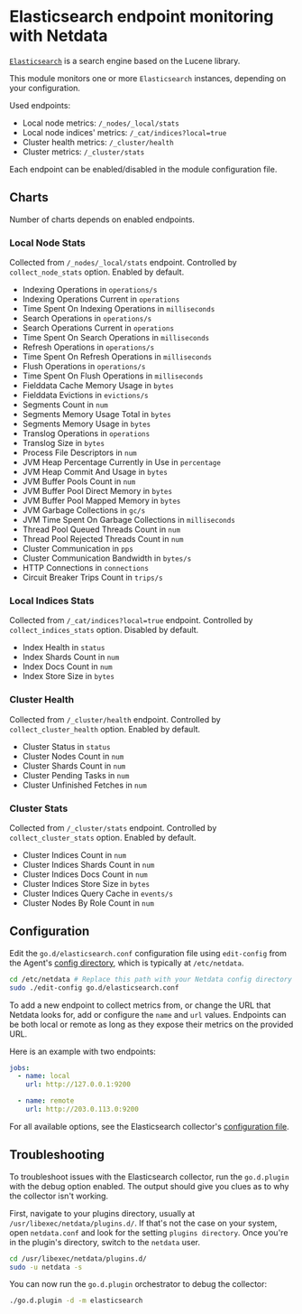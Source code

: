 <!--
title: "Elasticsearch monitoring with Netdata"
custom_edit_url: https://github.com/netdata/go.d.plugin/edit/master/modules/elasticsearch/README.md
sidebar_label: "Elasticsearch"
-->

# Elasticsearch endpoint monitoring with Netdata

[`Elasticsearch`](https://www.elastic.co/elasticsearch/) is a search engine based on the Lucene library.

This module monitors one or more `Elasticsearch` instances, depending on your configuration.

Used endpoints:

-   Local node metrics: `/_nodes/_local/stats`
-   Local node indices' metrics: `/_cat/indices?local=true`
-   Cluster health metrics: `/_cluster/health`
-   Cluster metrics: `/_cluster/stats`

Each endpoint can be enabled/disabled in the module configuration file.

## Charts

Number of charts depends on enabled endpoints.

### Local Node Stats

Collected from `/_nodes/_local/stats` endpoint.
Controlled by `collect_node_stats` option.
Enabled by default. 

-   Indexing Operations in `operations/s`
-   Indexing Operations Current in `operations`
-   Time Spent On Indexing Operations in `milliseconds`
-   Search Operations in `operations/s`
-   Search Operations Current in `operations`
-   Time Spent On Search Operations in `milliseconds`
-   Refresh Operations in `operations/s`
-   Time Spent On Refresh Operations in `milliseconds`
-   Flush Operations in `operations/s`
-   Time Spent On Flush Operations in `milliseconds`
-   Fielddata Cache Memory Usage in `bytes`
-   Fielddata Evictions in `evictions/s`
-   Segments Count in `num`
-   Segments Memory Usage Total in `bytes`
-   Segments Memory Usage in `bytes`
-   Translog Operations in `operations`
-   Translog Size in `bytes`
-   Process File Descriptors in `num`
-   JVM Heap Percentage Currently in Use in `percentage`
-   JVM Heap Commit And Usage in `bytes`
-   JVM Buffer Pools Count in `num`
-   JVM Buffer Pool Direct Memory in `bytes`
-   JVM Buffer Pool Mapped Memory in `bytes`
-   JVM Garbage Collections in `gc/s`
-   JVM Time Spent On Garbage Collections in `milliseconds`
-   Thread Pool Queued Threads Count in `num`
-   Thread Pool Rejected Threads Count in `num`
-   Cluster Communication in `pps`
-   Cluster Communication Bandwidth in `bytes/s`
-   HTTP Connections in `connections`
-   Circuit Breaker Trips Count in `trips/s`

### Local Indices Stats

Collected from `/_cat/indices?local=true` endpoint.
Controlled by `collect_indices_stats` option.
Disabled by default.

-   Index Health in `status`
-   Index Shards Count in `num`
-   Index Docs Count in `num`
-   Index Store Size in `bytes`

### Cluster Health

Collected from `/_cluster/health` endpoint.
Controlled by `collect_cluster_health` option.
Enabled by default.

-   Cluster Status in `status`
-   Cluster Nodes Count in `num`
-   Cluster Shards Count in `num`
-   Cluster Pending Tasks in `num`
-   Cluster Unfinished Fetches in `num`

### Cluster Stats

Collected from `/_cluster/stats` endpoint.
Controlled by `collect_cluster_stats` option.
Enabled by default.

-   Cluster Indices Count in `num`
-   Cluster Indices Shards Count in `num`
-   Cluster Indices Docs Count in `num`
-   Cluster Indices Store Size in `bytes`
-   Cluster Indices Query Cache in `events/s`
-   Cluster Nodes By Role Count in `num`


## Configuration

Edit the `go.d/elasticsearch.conf` configuration file using `edit-config` from the Agent's [config
directory](/docs/step-by-step/step-04.md#find-your-netdataconf-file), which is typically at `/etc/netdata`.

```bash
cd /etc/netdata # Replace this path with your Netdata config directory
sudo ./edit-config go.d/elasticsearch.conf
```

To add a new endpoint to collect metrics from, or change the URL that Netdata looks for, add or configure the `name` and
`url` values. Endpoints can be both local or remote as long as they expose their metrics on the provided URL.

Here is an example with two endpoints:

```yaml
jobs:
  - name: local
    url: http://127.0.0.1:9200

  - name: remote
    url: http://203.0.113.0:9200
```

For all available options, see the Elasticsearch collector's [configuration
file](https://github.com/netdata/go.d.plugin/blob/master/config/go.d/elasticsearch.conf).


## Troubleshooting

To troubleshoot issues with the Elasticsearch collector, run the `go.d.plugin` with the debug option enabled.
The output should give you clues as to why the collector isn't working.

First, navigate to your plugins directory, usually at `/usr/libexec/netdata/plugins.d/`. If that's not the case on your
system, open `netdata.conf` and look for the setting `plugins directory`. Once you're in the plugin's directory, switch
to the `netdata` user.

```bash
cd /usr/libexec/netdata/plugins.d/
sudo -u netdata -s
```

You can now run the `go.d.plugin` orchestrator to debug the collector:

```bash
./go.d.plugin -d -m elasticsearch
```
